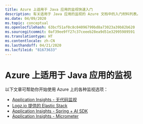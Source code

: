 ```yaml
---
title: Azure 上适用于 Java 应用的监视快速入门
description: 有关适用于 Java 应用的监视的 Azure 文档中的入门材料列表。
ms.date: 04/09/2020
ms.topic: conceptual
ms.openlocfilehash: 63bcf51af0c8c04096799bd8a73023a39b82b620
ms.sourcegitcommit: 0af39ee9ff27c37ceeeb28ea9d51e32995989591
ms.translationtype: HT
ms.contentlocale: zh-CN
ms.lasthandoff: 04/21/2020
ms.locfileid: "81673633"
---
```

# <a name="monitoring-for-java-apps-on-azure"></a>Azure 上适用于 Java 应用的监视

以下文章可帮助你开始使用 Azure 上的各种监视选项：

- [Application Insights - 无代码监视](/azure/azure-monitor/app/java-in-process-agent)
- [Logz.io 提供的 Elastic Stack](/azure/developer/java/java-get-started-with-logzio)
- [Application Insights - Spring + AI SDK](/azure/developer/java/spring-framework/configure-spring-boot-java-applicationinsights)
- [Application Insights - Micrometer](/azure/azure-monitor/app/micrometer-java)
